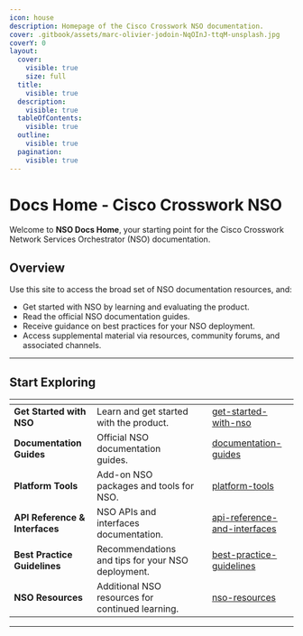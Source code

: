 ```yaml
---
icon: house
description: Homepage of the Cisco Crosswork NSO documentation.
cover: .gitbook/assets/marc-olivier-jodoin-NqOInJ-ttqM-unsplash.jpg
coverY: 0
layout:
  cover:
    visible: true
    size: full
  title:
    visible: true
  description:
    visible: true
  tableOfContents:
    visible: true
  outline:
    visible: true
  pagination:
    visible: true
---
```


# Docs Home - Cisco Crosswork NSO

Welcome to **NSO Docs Home**, your starting point for the Cisco Crosswork Network Services Orchestrator (NSO) documentation.&#x20;

## Overview

Use this site to access the broad set of NSO documentation resources, and:

* Get started with NSO by learning and evaluating the product.&#x20;
* Read the official NSO documentation guides.
* Receive guidance on best practices for your NSO deployment.
* Access supplemental material via resources, community forums, and associated channels.

***

## Start Exploring

<table data-view="cards"><thead><tr><th></th><th></th><th data-hidden data-card-cover data-type="files"></th><th data-hidden data-card-target data-type="content-ref"></th></tr></thead><tbody><tr><td><strong>Get Started with NSO</strong></td><td>Learn and get started with the product.</td><td></td><td><a href="get-started/get-started-with-nso/">get-started-with-nso</a></td></tr><tr><td><strong>Documentation Guides</strong></td><td>Official NSO documentation guides.</td><td></td><td><a href="docs-and-guides/documentation-guides/">documentation-guides</a></td></tr><tr><td><strong>Platform Tools</strong></td><td>Add-on NSO packages and tools for NSO.</td><td></td><td><a href="docs-and-guides/platform-tools/">platform-tools</a></td></tr><tr><td><strong>API Reference &#x26; Interfaces</strong></td><td>NSO APIs and interfaces documentation.</td><td></td><td><a href="docs-and-guides/api-reference-and-interfaces/">api-reference-and-interfaces</a></td></tr><tr><td><strong>Best Practice Guidelines</strong></td><td>Recommendations and tips for your NSO deployment.</td><td></td><td><a href="docs-and-guides/best-practice-guidelines/">best-practice-guidelines</a></td></tr><tr><td><strong>NSO Resources</strong></td><td>Additional NSO resources for continued learning.</td><td></td><td><a href="resources/nso-resources/">nso-resources</a></td></tr></tbody></table>

***
